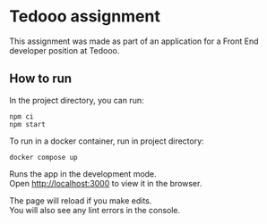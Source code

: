 # Tedooo assignment

This assignment was made as part of an application for a Front End developer position at Tedooo.

## How to run

In the project directory, you can run:

```npm ci```\
```npm start```

To run in a docker container, run in project directory:

```docker compose up```

Runs the app in the development mode.\
Open [http://localhost:3000](http://localhost:3000) to view it in the browser.

The page will reload if you make edits.\
You will also see any lint errors in the console.

